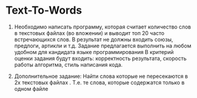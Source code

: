 ﻿# Text-To-Words
 
1. Необходимо написать программу, которая считает количество слов в текстовых файлах (во вложении) и выводит топ 20 часто встречающихся слов. В результат не должны входить союзы, предлоги, артикли и т.д. Задание предлагается выполнить на любом удобном для кандидата языке программирования В критерий оценки задания будут входить: корректность результата, скорость работы алгоритма, стиль написания кода.

2. Дополнительное задание: Найти слова которые не пересекаются в 2х текстовых файлах . Т.е. те слова, которые содержатся только в одном файле


